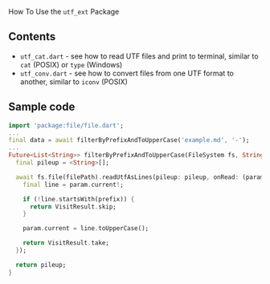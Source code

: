 How To Use the `utf_ext` Package

## Contents

- `utf_cat.dart`  - see how to read UTF files and print to terminal, similar to `cat` (POSIX) or `type` (Windows)
- `utf_conv.dart` - see how to convert files from one UTF format to another, similar to `iconv` (POSIX)

## Sample code

```dart
import 'package:file/file.dart';
...
final data = await filterByPrefixAndToUpperCase('example.md', '-');
...
Future<List<String>> filterByPrefixAndToUpperCase(FileSystem fs, String filePath, String prefix) async {
  final pileup = <String>[];

  await fs.file(filePath).readUtfAsLines(pileup: pileup, onRead: (param) {
    final line = param.current!;

    if (!line.startsWith(prefix)) {
      return VisitResult.skip;
    }

    param.current = line.toUpperCase();

    return VisitResult.take;
  });

  return pileup;
}
```
